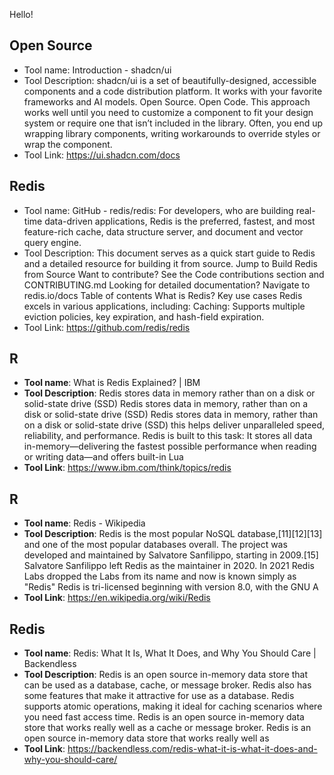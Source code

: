 Hello!


 ## Open Source 
- Tool name: Introduction - shadcn/ui
- Tool Description: shadcn/ui is a set of beautifully-designed, accessible components and a code distribution platform. It works with your favorite frameworks and AI models. Open Source. Open Code. This approach works well until you need to customize a component to fit your design system or require one that isn’t included in the library. Often, you end up wrapping library components, writing workarounds to override styles or wrap the component.
- Tool Link: https://ui.shadcn.com/docs

 ## Redis 
- Tool name: GitHub - redis/redis: For developers, who are building real-time data-driven applications, Redis is the preferred, fastest, and most feature-rich cache, data structure server, and document and vector query engine.
- Tool Description: This document serves as a quick start guide to Redis and a detailed resource for building it from source. Jump to Build Redis from Source Want to contribute? See the Code contributions section and CONTRIBUTING.md Looking for detailed documentation? Navigate to redis.io/docs Table of contents What is Redis? Key use cases Redis excels in various applications, including: Caching: Supports multiple eviction policies, key expiration, and hash-field expiration.
- Tool Link: https://github.com/redis/redis

## R 
- **Tool name**: What is Redis Explained? | IBM
- **Tool Description**: Redis stores data in memory rather than on a disk or solid-state drive (SSD) Redis stores data in memory, rather than on a disk or solid-state drive (SSD) Redis stores data in memory, rather than on a disk or solid-state drive (SSD) this helps deliver unparalleled speed, reliability, and performance. Redis is built to this task: It stores all data in-memory—delivering the fastest possible performance when reading or writing data—and offers built-in Lua
- **Tool Link**: https://www.ibm.com/think/topics/redis

## R 
- **Tool name**: Redis - Wikipedia
- **Tool Description**: Redis is the most popular NoSQL database,[11][12][13] and one of the most popular databases overall. The project was developed and maintained by Salvatore Sanfilippo, starting in 2009.[15] Salvatore Sanfilippo left Redis as the maintainer in 2020. In 2021 Redis Labs dropped the Labs from its name and now is known simply as "Redis" Redis is tri-licensed beginning with version 8.0, with the GNU A
- **Tool Link**: https://en.wikipedia.org/wiki/Redis

## Redis 
- **Tool name**: Redis: What It Is, What It Does, and Why You Should Care | Backendless
- **Tool Description**: Redis is an open source in-memory data store that can be used as a database, cache, or message broker. Redis also has some features that make it attractive for use as a database. Redis supports atomic operations, making it ideal for caching scenarios where you need fast access time. Redis is an open source in-memory data store that works really well as a cache or message broker. Redis is an open source in-memory data store that works really well as
- **Tool Link**: https://backendless.com/redis-what-it-is-what-it-does-and-why-you-should-care/